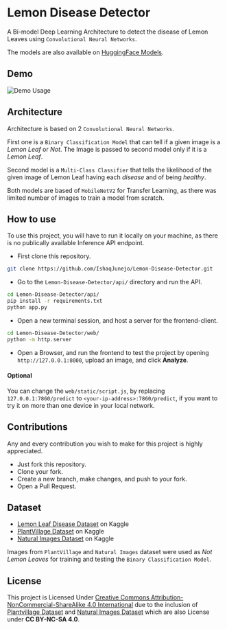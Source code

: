 # Lemon Disease Detector

A Bi-model Deep Learning Architecture to detect the disease of Lemon Leaves using `Convolutional Neural Networks`.

The models are also available on [HuggingFace Models](https://huggingface.co/IshaqueJunejo/Lemon-Disease-Detector).

## Demo

![Demo Usage](Images/Usage-Demo.gif)

## Architecture

Architecture is based on 2 `Convolutional Neural Networks`.

First one is a `Binary Classification Model` that can tell if a given image is a *Lemon Leaf* or *Not*. The Image is passed to second model only if it is a *Lemon Leaf*.

Second model is a `Multi-Class Classifier` that tells the likelihood of the given image of Lemon Leaf having each *disease* and of being *healthy*.

Both models are based of `MobileNetV2` for Transfer Learning, as there was limited number of images to train a model from scratch.

## How to use

To use this project, you will have to run it locally on your machine, as there is no publically available Inference API endpoint.

- First clone this repository.
``` bash
git clone https://github.com/IshaqJunejo/Lemon-Disease-Detector.git
```
- Go to the `Lemon-Disease-Detector/api/` directory and run the API.
``` bash
cd Lemon-Disease-Detector/api/
pip install -r requirements.txt
python app.py
```
- Open a new terminal session, and host a server for the frontend-client.
``` bash
cd Lemon-Disease-Detector/web/
python -m http.server
```
- Open a Browser, and run the frontend to test the project by opening `http://127.0.0.1:8000`, upload an image, and click **Analyze**.

#### Optional

You can change the `web/static/script.js`, by replacing `127.0.0.1:7860/predict` to `<your-ip-address>:7860/predict`, if you want to try it on more than one device in your local network.

## Contributions

Any and every contribution you wish to make for this project is highly appreciated.

- Just fork this repository.
- Clone your fork.
- Create a new branch, make changes, and push to your fork.
- Open a Pull Request.

## Dataset

- [Lemon Leaf Disease Dataset](https://www.kaggle.com/datasets/mahmoudshaheen1134/lemon-leaf-disease-dataset-lldd) on Kaggle
- [PlantVillage Dataset](https://www.kaggle.com/datasets/abdallahalidev/plantvillage-dataset) on Kaggle
- [Natural Images Dataset](https://www.kaggle.com/datasets/prasunroy/natural-images) on Kaggle

Images from `PlantVillage` and `Natural Images` dataset were used as *Not Lemon Leaves* for training and testing the `Binary Classification Model`.

## License

This project is Licensed Under [Creative Commons Attribution-NonCommercial-ShareAlike 4.0 International](LICENSE) due to the inclusion of [Plantvillage Dataset](https://www.kaggle.com/datasets/abdallahalidev/plantvillage-dataset) and [Natural Images Dataset](https://www.kaggle.com/datasets/prasunroy/natural-images) which are also License under **CC BY-NC-SA 4.0**. 
